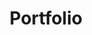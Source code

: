 ---
title: 'Portfolio'
layout: 'layouts/portfolio.html'
intro:
  eyebrow: 'Portfolio page'
  main: 'This is what I am about'
  summary: 'Put smart SEO stuff about murals and services and myself'
primaryCTA:
  title: 'This is an agency that doesn’t actually exist'
  summary: 'This is the project site you build when you take the “Learn
    Eleventy From Scratch” course so it is all made up as a pretend
    context. You will learn a lot about Eleventy by building this site
    though. Take the course today!'
  buttonText: 'Get in touch'
  buttonUrl: 'https://learneleventyfromscratch.com'
---